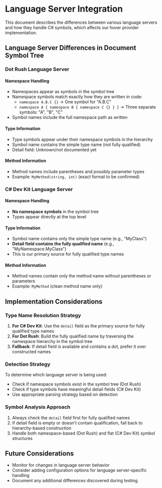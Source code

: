 # Language Server Integration

This document describes the differences between various language servers and how they handle C# symbols, which affects our hover provider implementation.

## Language Server Differences in Document Symbol Tree

### Dot Rush Language Server

#### Namespace Handling
- Namespaces appear as symbols in the symbol tree
- Namespace symbols match exactly how they are written in code:
  - `namespace A.B.C {}` → One symbol for "A.B.C"
  - `namespace A { namespace B { namespace C {} } }` → Three separate symbols: "A", "B", "C"
- Symbol names include the full namespace path as written

#### Type Information
- Type symbols appear under their namespace symbols in the hierarchy
- Symbol name contains the simple type name (not fully qualified)
- Detail field: Unknown/not documented yet

#### Method Information
- Method names include parentheses and possibly parameter types
- Example: `MyMethod(string, int)` (exact format to be confirmed)

### C# Dev Kit Language Server

#### Namespace Handling
- **No namespace symbols** in the symbol tree
- Types appear directly at the top level

#### Type Information
- Symbol name contains only the simple type name (e.g., "MyClass")
- **Detail field contains the fully qualified name** (e.g., "MyNamespace.MyClass")
- This is our primary source for fully qualified type names

#### Method Information
- Method names contain only the method name without parentheses or parameters
- Example: `MyMethod` (clean method name only)

## Implementation Considerations

### Type Name Resolution Strategy

1. **For C# Dev Kit**: Use the `detail` field as the primary source for fully qualified type names
2. **For Dot Rush**: Build the fully qualified name by traversing the namespace hierarchy in the symbol tree
3. **Fallback**: If detail field is available and contains a dot, prefer it over constructed names

### Detection Strategy

To determine which language server is being used:
- Check if namespace symbols exist in the symbol tree (Dot Rush)
- Check if type symbols have meaningful detail fields (C# Dev Kit)
- Use appropriate parsing strategy based on detection

### Symbol Analysis Approach

1. Always check the `detail` field first for fully qualified names
2. If detail field is empty or doesn't contain qualification, fall back to hierarchy-based construction
3. Handle both namespace-based (Dot Rush) and flat (C# Dev Kit) symbol structures

## Future Considerations

- Monitor for changes in language server behavior
- Consider adding configuration options for language server-specific handling
- Document any additional differences discovered during testing